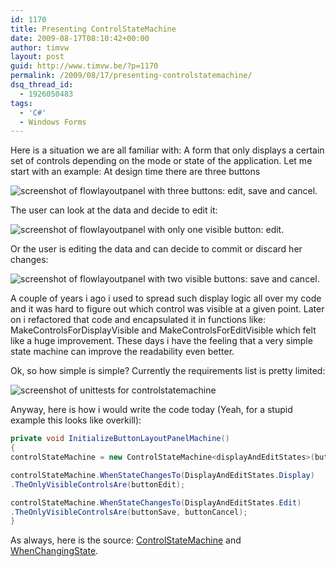 ```yaml
---
id: 1170
title: Presenting ControlStateMachine
date: 2009-08-17T08:10:42+00:00
author: timvw
layout: post
guid: http://www.timvw.be/?p=1170
permalink: /2009/08/17/presenting-controlstatemachine/
dsq_thread_id:
  - 1926050483
tags:
  - 'C#'
  - Windows Forms
---
```

Here is a situation we are all familiar with: A form that only displays a certain set of controls depending on the mode or state of the application. Let me start with an example: At design time there are three buttons

![screenshot of flowlayoutpanel with three buttons: edit, save and cancel.](http://www.timvw.be/wp-content/images/controlstatemachine.design.png)

The user can look at the data and decide to edit it:

![screenshot of flowlayoutpanel with only one visible button: edit.](http://www.timvw.be/wp-content/images/controlstatemachine.display.png)

Or the user is editing the data and can decide to commit or discard her changes:

![screenshot of flowlayoutpanel with two visible buttons: save and cancel.](http://www.timvw.be/wp-content/images/controlstatemachine.edit.png)

A couple of years i ago i used to spread such display logic all over my code and it was hard to figure out which control was visible at a given point. Later on i refactored that code and encapsulated it in functions like: MakeControlsForDisplayVisible and MakeControlsForEditVisible which felt like a huge improvement. These days i have the feeling that a very simple state machine can improve the readability even better.

Ok, so how simple is simple? Currently the requirements list is pretty limited:

![screenshot of unittests for controlstatemachine](http://www.timvw.be/wp-content/images/controlstatemachine.specs.png)

Anyway, here is how i would write the code today (Yeah, for a stupid example this looks like overkill):

```csharp
private void InitializeButtonLayoutPanelMachine()
{
controlStateMachine = new ControlStateMachine<displayAndEditStates>(buttonLayoutPanel);

controlStateMachine.WhenStateChangesTo(DisplayAndEditStates.Display)
.TheOnlyVisibleControlsAre(buttonEdit);

controlStateMachine.WhenStateChangesTo(DisplayAndEditStates.Edit)
.TheOnlyVisibleControlsAre(buttonSave, buttonCancel);
}
```

As always, here is the source: [ControlStateMachine](http://www.timvw.be/wp-content/code/csharp/ControlStateMachine.cs.txt) and [WhenChangingState](http://www.timvw.be/wp-content/code/csharp/WhenChangingState.cs.txt).
